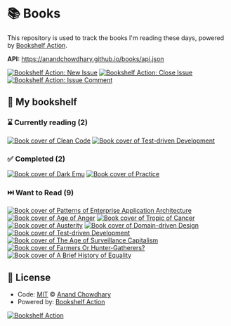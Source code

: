 # 📚 Books

This repository is used to track the books I'm reading these days, powered by [Bookshelf Action](https://github.com/AnandChowdhary/bookshelf-action).

**API:** https://anandchowdhary.github.io/books/api.json

[![Bookshelf Action: New Issue](https://github.com/AnandChowdhary/books/workflows/Bookshelf%20Action:%20New%20Issue/badge.svg)](https://github.com/AnandChowdhary/bookshelf-action/actions?query=workflow%3A%Bookshelf+Action%3A+New+Issue%22)
[![Bookshelf Action: Close Issue](https://github.com/AnandChowdhary/books/workflows/Bookshelf%20Action:%20Close%20Issue/badge.svg)](https://github.com/AnandChowdhary/bookshelf-action/actions?query=workflow%3A%Bookshelf+Action%3A+Close+Issue%22)
[![Bookshelf Action: Issue Comment](https://github.com/AnandChowdhary/books/workflows/Bookshelf%20Action:%20Issue%20Comment/badge.svg)](https://github.com/AnandChowdhary/bookshelf-action/actions?query=workflow%3A%Bookshelf+Action%3A+Issue+Comment%22)

## 📖 My bookshelf

<!--start:bookshelf-action-->
### ⌛ Currently reading (2)

[![Book cover of Clean Code](https://images.weserv.nl/?url=http%3A%2F%2Fbooks.google.com%2Fbooks%2Fcontent%3Fid%3DhjEFCAAAQBAJ%26printsec%3Dfrontcover%26img%3D1%26zoom%3D1%26edge%3Dcurl%26source%3Dgbs_api&w=128&h=196&fit=contain)](https://github.com/hammygoonan/books/issues/2 "Clean Code by Robert C. Martin")
[![Book cover of Test-driven Development](https://images.weserv.nl/?url=http%3A%2F%2Fbooks.google.com%2Fbooks%2Fcontent%3Fid%3DCUlsAQAAQBAJ%26printsec%3Dfrontcover%26img%3D1%26zoom%3D1%26edge%3Dcurl%26source%3Dgbs_api&w=128&h=196&fit=contain)](https://github.com/hammygoonan/books/issues/23 "Test-driven Development by Kent Beck")

### ✅ Completed (2)

[![Book cover of Dark Emu](https://images.weserv.nl/?url=https%3A%2F%2Ftse2.mm.bing.net%2Fth%3Fq%3DDark%2520Emu%2520by%2520Bruce%2520Pascoe%26w%3D256%26c%3D7%26rs%3D1%26p%3D0%26dpr%3D3%26pid%3D1.7%26mkt%3Den-IN%26adlt%3Dmoderate&w=128&h=196&fit=contain)](https://github.com/hammygoonan/books/issues/13 "Dark Emu by Bruce Pascoe completed in 10 months on February 2020")
[![Book cover of Practice](https://images.weserv.nl/?url=http%3A%2F%2Fbooks.google.com%2Fbooks%2Fcontent%3Fid%3DVHaSvQEACAAJ%26printsec%3Dfrontcover%26img%3D1%26zoom%3D1%26source%3Dgbs_api&w=128&h=196&fit=contain)](https://github.com/hammygoonan/books/issues/14 "Practice by Guy Rundle completed in 1 year on February 2020")

### ⏭️ Want to Read (9)

[![Book cover of Patterns of Enterprise Application Architecture](https://images.weserv.nl/?url=http%3A%2F%2Fbooks.google.com%2Fbooks%2Fcontent%3Fid%3DvqTfNFDzzdIC%26printsec%3Dfrontcover%26img%3D1%26zoom%3D1%26edge%3Dcurl%26source%3Dgbs_api&w=128&h=196&fit=contain)](https://github.com/hammygoonan/books/issues/24 "Patterns of Enterprise Application Architecture by Martin Fowler completed in undefined on Invalid Date")
[![Book cover of Age of Anger](https://images.weserv.nl/?url=http%3A%2F%2Fbooks.google.com%2Fbooks%2Fcontent%3Fid%3DqejZDQAAQBAJ%26printsec%3Dfrontcover%26img%3D1%26zoom%3D1%26edge%3Dcurl%26source%3Dgbs_api&w=128&h=196&fit=contain)](https://github.com/hammygoonan/books/issues/6 "Age of Anger by Pankaj Mishra completed in undefined on Invalid Date")
[![Book cover of Tropic of Cancer](https://images.weserv.nl/?url=http%3A%2F%2Fbooks.google.com%2Fbooks%2Fcontent%3Fid%3DG54FAQAAIAAJ%26printsec%3Dfrontcover%26img%3D1%26zoom%3D1%26source%3Dgbs_api&w=128&h=196&fit=contain)](https://github.com/hammygoonan/books/issues/5 "Tropic of Cancer by Henry Miller completed in undefined on Invalid Date")
[![Book cover of Austerity](https://images.weserv.nl/?url=http%3A%2F%2Fbooks.google.com%2Fbooks%2Fcontent%3Fid%3DH_8TDAAAQBAJ%26printsec%3Dfrontcover%26img%3D1%26zoom%3D1%26edge%3Dcurl%26source%3Dgbs_api&w=128&h=196&fit=contain)](https://github.com/hammygoonan/books/issues/4 "Austerity by Mark Blyth completed in undefined on Invalid Date")
[![Book cover of Domain-driven Design](https://images.weserv.nl/?url=http%3A%2F%2Fbooks.google.com%2Fbooks%2Fcontent%3Fid%3DxColAAPGubgC%26printsec%3Dfrontcover%26img%3D1%26zoom%3D1%26edge%3Dcurl%26source%3Dgbs_api&w=128&h=196&fit=contain)](https://github.com/hammygoonan/books/issues/9 "Domain-driven Design by Eric Evans, Eric J. Evans completed in undefined on Invalid Date")
[![Book cover of Test-driven Development](https://images.weserv.nl/?url=http%3A%2F%2Fbooks.google.com%2Fbooks%2Fcontent%3Fid%3DCUlsAQAAQBAJ%26printsec%3Dfrontcover%26img%3D1%26zoom%3D1%26edge%3Dcurl%26source%3Dgbs_api&w=128&h=196&fit=contain)](https://github.com/hammygoonan/books/issues/25 "Test-driven Development by Kent Beck completed in undefined on Invalid Date")
[![Book cover of The Age of Surveillance Capitalism](https://images.weserv.nl/?url=http%3A%2F%2Fbooks.google.com%2Fbooks%2Fcontent%3Fid%3DlRqrDQAAQBAJ%26printsec%3Dfrontcover%26img%3D1%26zoom%3D1%26edge%3Dcurl%26source%3Dgbs_api&w=128&h=196&fit=contain)](https://github.com/hammygoonan/books/issues/11 "The Age of Surveillance Capitalism by Shoshana Zuboff completed in undefined on Invalid Date")
[![Book cover of Farmers Or Hunter-Gatherers?](https://images.weserv.nl/?url=http%3A%2F%2Fbooks.google.com%2Fbooks%2Fcontent%3Fid%3Dj7UnzgEACAAJ%26printsec%3Dfrontcover%26img%3D1%26zoom%3D1%26source%3Dgbs_api&w=128&h=196&fit=contain)](https://github.com/hammygoonan/books/issues/12 "Farmers Or Hunter-Gatherers? by Peter Sutton, Keryn Walshe completed in undefined on Invalid Date")
[![Book cover of A Brief History of Equality](https://images.weserv.nl/?url=https%3A%2F%2Ftse2.mm.bing.net%2Fth%3Fq%3DA%2520Brief%2520History%2520of%2520Equality%2520by%2520Thomas%2520Piketty%252C%2520Steven%2520Rendall%26w%3D256%26c%3D7%26rs%3D1%26p%3D0%26dpr%3D3%26pid%3D1.7%26mkt%3Den-IN%26adlt%3Dmoderate&w=128&h=196&fit=contain)](https://github.com/hammygoonan/books/issues/15 "A Brief History of Equality by Thomas Piketty, Steven Rendall completed in undefined on Invalid Date")

<!--end:bookshelf-action-->

## 📄 License

- Code: [MIT](./LICENSE) © [Anand Chowdhary](https://anandchowdhary.com)
- Powered by: [Bookshelf Action](https://github.com/AnandChowdhary/bookshelf-action)

[![Bookshelf Action](https://github.com/AnandChowdhary/bookshelf-action/blob/HEAD/assets/logo.svg)](https://github.com/AnandChowdhary/bookshelf-action)
